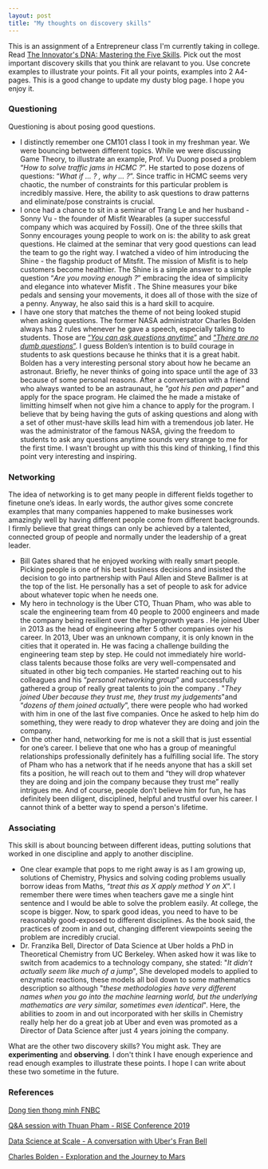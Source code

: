 ```yaml
---
layout: post
title: "My thoughts on discovery skills"
---
```


This is an assignment of a Entrepreneur class I'm currently taking in college. Read [The Innovator's DNA: Mastering the Five Skills](https://www.goodreads.com/book/show/10054210-the-innovator-s-dna). Pick out the most important discovery skills that you think are relavant to you. Use concrete examples to illustrate your points. Fit all your points, examples into 2 A4-pages.
This is a good change to update my dusty blog page. I hope you enjoy it.

### Questioning
Questioning is about posing good questions.
- I distinctly remember one CM101 class I took in my freshman year. We were bouncing between different topics. While we were discussing Game Theory, to illustrate an example, Prof. Vu Duong posed a problem “*How to solve traffic jams in HCMC ?*”.  He started to pose dozens of questions: “*What if … ? , why … ?*”. Since traffic in HCMC seems very chaotic, the number of constraints for this particular problem is incredibly massive. Here, the ability to ask questions to draw patterns and eliminate/pose constraints is crucial.
- I once had a chance to sit in a seminar of Trang Le and her husband - Sonny Vu - the founder of Misfit Wearables (a super successful company which was acquired by Fossil). One of the three skills that Sonny encourages young people to work on is: the ability to ask great questions. He claimed at the seminar that very good questions can lead the team to go the right way. I watched a video of him introducing the Shine - the flagship product of Mitsfit. The mission of Misfit is to help customers become healthier. The Shine is a simple answer to a simple question “*Are you moving enough ?*” embracing the idea of simplicity and elegance into whatever Misfit . The Shine measures your bike pedals and sensing your movements, it does all of those with the size of a penny. Anyway, he also said this is a hard skill to acquire.
- I have one story that matches the theme of not being looked stupid when asking questions. The former NASA administrator Charles Bolden always has 2 rules whenever he gave a speech, especially talking to students. Those are [“*You can ask questions anytime*”](https://youtu.be/q1g4Se8jHuY?t=266) and [“*There are no dumb questions*”](https://youtu.be/skWZxTH4gVU?t=94). I guess Bolden’s intention is to build courage in students to ask questions because he thinks that it is a great habit. Bolden has a very interesting personal story about how he became an astronaut. Briefly, he never thinks of going into space until the age of 33 because of some personal reasons. After a conversation with a friend who always wanted to be an astraunaut, he *"got his pen and paper"* and apply for the space program. He claimed the he made a mistake of limitting himself when not give him a chance to apply for the program. I believe that by being having the guts of asking questions and along with a set of other must-have skills lead him with a tremendous job later. He was the administrator of the famous NASA, giving the freedom to students to ask any questions anytime sounds very strange to me for the first time. I wasn't brought up with this this kind of thinking, I find this point very interesting and inspiring.
### Networking
The idea of networking is to get many people in different fields together to finetune one’s ideas. In early words, the author gives some concrete examples that many companies happened to make businesses work amazingly well by having different people come from different backgrounds. I firmly believe that great things can only be achieved by a talented, connected group of people and normally under the leadership of a great leader.
- Bill Gates shared that he enjoyed working with really smart people. Picking people is one of his best business decisions and insisted the decision to go into partnership with Paul Allen and Steve Ballmer is at the top of the list. He personally has a set of people to ask for advice about whatever topic when he needs one.
- My hero in technology is the Uber CTO, Thuan Pham, who was able to scale the engineering team from 40 people to 2000 engineers and made the company being resilient over the hypergrowth years . He joined Uber in 2013 as the head of engineering after 5 other companies over his career. In 2013, Uber was an unknown company, it is only known in the cities that it operated in. He was facing a challenge building the engineering team step by step. He could not immediately hire world-class talents because those folks are very well-compensated and situated in other big tech companies. He started reaching out to his colleagues and  his “*personal networking group*” and successfully gathered a group of really great talents to join the company . "*They joined Uber because they trust me, they trust my judgements*"and “*dozens of them joined actually*”, there were people who had worked with him in one of the last five companies. Once he asked to help him do something, they were ready to drop whatever they are doing and join the company.
- On the other hand, networking for me is not a skill that is just essential for one’s career. I believe that one who has a group of meaningful relationships professionally definitely has a fulfilling social life. The story of Pham who has a network that if he needs anyone that has a skill set fits a position, he will reach out to them and “they will drop whatever they are doing and join the company because they trust me” really intrigues me. And of course, people don’t believe him for fun, he has definitely been diligent, disciplined, helpful and trustful over his career. I cannot think of a better way to spend a person's lifetime.

### Associating
This skill is about bouncing between different ideas, putting solutions that worked in one discipline and apply to another discipline.
- One clear example that pops to me right away is as I am growing up, solutions of Chemistry, Physics and solving coding problems usually borrow ideas from Maths, “*treat this as X apply method Y on X*”. I remember there were times when teachers gave me a single hint sentence and I would be able to solve the problem easily. At college, the scope is bigger. Now, to spark good ideas, you need to have to be reasonably good-exposed to different disciplines. As the book said, the practices of zoom in and out, changing different viewpoints seeing the problem are incredibly crucial.
- Dr. Franzika Bell, Director of Data Science at Uber holds a PhD in Theoretical Chemistry from UC  Berkeley. When asked how it was like to switch from academics to a technology company, she stated: "*It didn’t actually seem like much of a jump*", She developed models to applied to enzymatic reactions, these models all boil down to some mathematics description so although "*these methodologies have very different names when you go into the machine learning world, but the underlying mathematics are very similar, sometimes even identical*". Here, the abilities to zoom in and out incorporated with her skills in Chemistry really help her do a great job at Uber and even was promoted as a Director of Data Science after just 4 years joining the company.

What are the other two discovery skills? You might ask. They are **experimenting** and **observing**. I don't think I have enough experience and read enough examples to illustrate these points. I hope I can write about these two sometime in the future.
### References
[Dong tien thong minh FNBC](https://youtu.be/VoYZJlNE6Og?t=43)

[Q&A session with Thuan Pham - RISE Conference 2019](https://vimeo.com/347465674)

[Data Science at Scale - A conversation with Uber's Fran Bell](https://eng.uber.com/data-science-at-scale-a-conversation-with-ubers-fran-bell/)

[Charles Bolden - Exploration and the Journey to Mars](https://www.youtube.com/watch?v=q1g4Se8jHuY)
